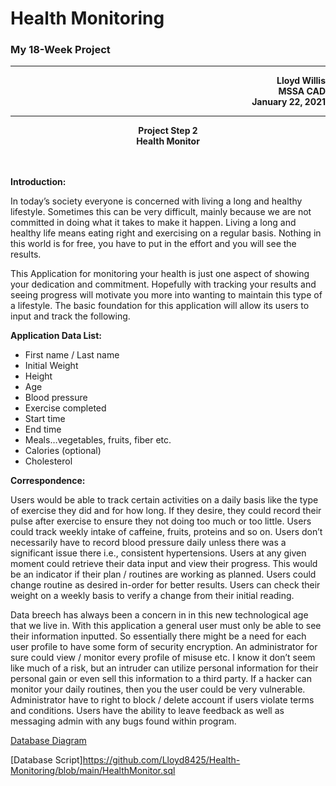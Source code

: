 # Health Monitoring
### My 18-Week Project

---

<p align="right">
<b>Lloyd Willis</b><br>
<b>MSSA CAD</b><br>
<b>January 22, 2021</b><br>
</p>

---

<p align="center">
  <b>Project Step 2</b><br>
  <b>Health Monitor</b><br>
  <br><br> 
</p>

**Introduction:**
	
In today’s society everyone is concerned with living a long and healthy lifestyle.
Sometimes this can be very difficult, mainly because we are not committed in doing what it takes to make it happen.
Living a long and healthy life means eating right and exercising on a regular basis.
Nothing in this world is for free, you have to put in the effort and you will see the results.
	
This Application for monitoring your health is just one aspect of showing your dedication and commitment.
Hopefully with tracking your results and seeing progress will motivate you more into wanting to maintain this type of a lifestyle. 
The basic foundation for this application will allow its users to input and track the following.
	
**Application Data List:**
	
+ First name / Last name
+ Initial Weight
+ Height
+ Age
+ Blood pressure
+ Exercise completed 
+ Start time
+ End time
+ Meals…vegetables, fruits, fiber etc.
+ Calories (optional)
+ Cholesterol

**Correspondence:**
      
Users would be able to track certain activities on a daily basis like the type of exercise they did and for how long.
If they desire, they could record their pulse after exercise to ensure they not doing too much or too little.
Users could track weekly intake of caffeine, fruits, proteins and so on.
Users don’t necessarily have to record blood pressure daily unless there was a significant issue there i.e., consistent hypertensions.
Users at any given moment could retrieve their data input and view their progress.
This would be an indicator if their plan / routines are working as planned.
Users could change routine as desired in-order for better results.
Users can check their weight on a weekly basis to verify a change from their initial reading.

Data breech has always been a concern in in this new technological age that we live in.
With this application a general user must only be able to see their information inputted.
So essentially there might be a need for each user profile to have some form of security encryption.
An administrator for sure could view / monitor every profile of misuse etc.
I know it don’t seem like much of a risk, but an intruder can utilize personal information for their personal gain or even sell this information to a third party.
If a hacker can monitor your daily routines, then you the user could be very vulnerable.
Administrator have to right to block / delete account if users violate terms and conditions. 
Users have the ability to leave feedback as well as messaging admin with any bugs found within program.

[Database Diagram](Health%20Monitor%20Database%20ER%20diagram.pdf)

[Database Script]https://github.com/Lloyd8425/Health-Monitoring/blob/main/HealthMonitor.sql
